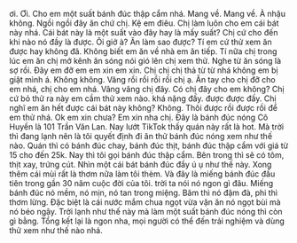 ơi. Ơi. Cho em một suất bánh đúc thập cẩm nhá. Mang về. Mang về. À nhậu không. Ngồi ngồi đây ăn chứ chị. Kệ em điêu. Chị làm luôn cho em cái bát này nhá. Cái bát này là một suất vào đây hay là mấy suất? Chị cứ cho đến khi nào nó đầy là được. Ôi giở à? Ăn làm sao được? Tí em cứ thử xem ăn được hay không đã. Không biết em ăn về nhà em ăn tiếp. Tí nữa chị trong lúc em ăn chị mở kênh ăn sóng nói gió lên chị xem thử. Nghe từ ăn sóng là sợ rồi. Đây em đỡ em em xin em xin. Chị chị chị thả từ từ nhá không em bị giật mình á. Không không. Vâng rồi rồi rồi rồi chị ạ. Ăn tay cho chị đỡ cho em nhá, chị cho em nhá. Vâng vâng chị đây. Có chị đây cho em không? Chị cứ bỏ thử ra này em cầm thử xem nào. khá nặng đấy. được được đấy. Chị nghĩ em ăn hết được cái bát này không? Không. Thôi được rồi được rồi để em thử nhá. Ok em xin chưa? Em xin nha chị. Đây là bánh đúc nóng Cô Huyền là 101 Trần Văn Lan. Nay lướt TikTok thấy quán này rất là hot. Mà trời thì đang lạnh nên là tôi quyết định đi ăn thử bánh đúc nóng xem như thế nào. Quán thì có bánh đúc chay, bánh đúc thịt, bánh đúc thập cẩm với giá từ 15 cho đến 25k. Nay thì tôi gọi bánh đúc thập cẩm. Bên trong thì sẽ có tôm, thịt xay, trứng cút. Nhìn một cái bát bánh đúc đầy ú ụ như thế này. Xong thêm cái mùi rất là thơm nữa làm tôi thèm. Và đây là miếng bánh đúc đầu tiên trong gần 30 năm cuộc đời của tôi. trời ta nói nó ngon gì đâu. Miếng bánh đúc nó mềm, nó mịn, nó tan trong miệng. Băm thì nó đậm đà, phi thì thơm lừng. Đặc biệt là cái nước mắm chua ngọt vừa vặn ăn nó ngọt bùi mà nó béo ngậy. Trời lạnh như thế này mà làm một suất bánh đúc nóng thì còn gì bằng. Tổng kết lại là ngon nha, mọi người có thể đến trải nghiệm và dùng thử xem như thế nào nhá.